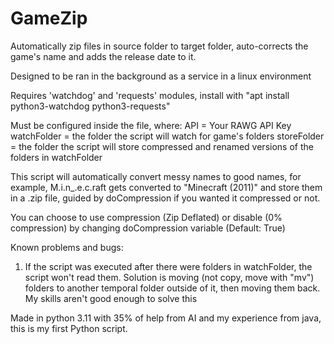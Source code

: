 # GameZip
Automatically zip files in source folder to target folder, auto-corrects the game's name and adds the release date to it.

Designed to be ran in the background as a service in a linux environment

Requires 'watchdog' and 'requests' modules, install with "apt install python3-watchdog python3-requests"

Must be configured inside the file, where:
API = Your RAWG API Key
watchFolder = the folder the script will watch for game's folders
storeFolder = the folder the script will store compressed and renamed versions of the folders in watchFolder

This script will automatically convert messy names to good names, for example, M.i.n_.e.c.raft gets converted to "Minecraft (2011)" and store them in a .zip file, guided by doCompression if you wanted it compressed or not.

You can choose to use compression (Zip Deflated) or disable (0% compression) by changing doCompression variable (Default: True)

Known problems and bugs: 

1) If the script was executed after there were folders in watchFolder, the script won't read them. Solution is moving (not copy, move with "mv") folders to another temporal folder outside of it, then moving them back. My skills aren't good enough to solve this



Made in python 3.11 with 35% of help from AI and my experience from java, this is my first Python script.
